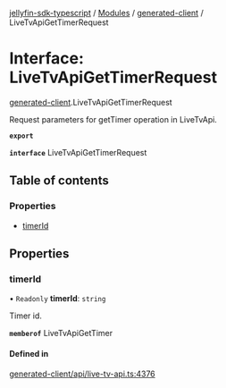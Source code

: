 [jellyfin-sdk-typescript](../README.md) / [Modules](../modules.md) / [generated-client](../modules/generated_client.md) / LiveTvApiGetTimerRequest

# Interface: LiveTvApiGetTimerRequest

[generated-client](../modules/generated_client.md).LiveTvApiGetTimerRequest

Request parameters for getTimer operation in LiveTvApi.

**`export`**

**`interface`** LiveTvApiGetTimerRequest

## Table of contents

### Properties

- [timerId](generated_client.LiveTvApiGetTimerRequest.md#timerid)

## Properties

### timerId

• `Readonly` **timerId**: `string`

Timer id.

**`memberof`** LiveTvApiGetTimer

#### Defined in

[generated-client/api/live-tv-api.ts:4376](https://github.com/thornbill/jellyfin-sdk-typescript/blob/7534c86/src/generated-client/api/live-tv-api.ts#L4376)

